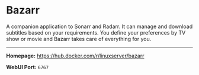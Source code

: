 # Bazarr

A companion application to Sonarr and Radarr. It can manage and download subtitles based on your requirements. You define your preferences by TV show or movie and Bazarr takes care of everything for you.

---

**Homepage:** https://hub.docker.com/r/linuxserver/bazarr

**WebUI Port:** `6767`